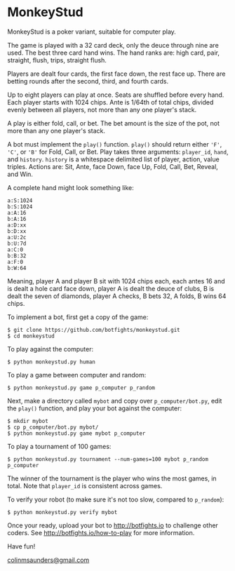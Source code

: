 MonkeyStud
==========

MonkeyStud is a poker variant, suitable for computer play.

The game is played with a 32 card deck, only the deuce through
nine are used. The best three card hand wins. The hand ranks are:
high card, pair, straight, flush, trips, straight flush.

Players are dealt four cards, the first face down, the rest face up.
There are betting rounds after the second, third, and fourth cards.

Up to eight players can play at once. Seats are shuffled before every hand. 
Each player starts with 1024 chips. Ante is 1/64th of total chips, divided 
evenly between all players, not more than any one player's stack.

A play is either fold, call, or bet. The bet amount is the size of
the pot, not more than any one player's stack.

A bot must implement the `play()` function. `play()` should return either
`'F'`, `'C'`, or `'B'` for Fold, Call, or Bet. Play takes three
arguments: `player_id`, `hand`, and `history`. `history` is a whitespace 
delimited list of player, action, value triples. Actions are:
Sit, Ante, face Down, face Up, Fold, Call, Bet, Reveal, and Win. 

A complete hand might look something like:

    a:S:1024
    b:S:1024
    a:A:16 
    b:A:16 
    a:D:xx 
    b:D:xx 
    a:U:2c 
    b:U:7d 
    a:C:0 
    b:B:32 
    a:F:0 
    b:W:64

Meaning, player A and player B sit with 1024 chips each, each antes 16 and 
is dealt a hole card face down, player A is dealt the deuce of clubs, B is 
dealt the seven of diamonds, player A checks, B bets 32, A folds, B wins 
64 chips.

To implement a bot, first get a copy of the game:

    $ git clone https://github.com/botfights/monkeystud.git
    $ cd monkeystud

To play against the computer:

    $ python monkeystud.py human

To play a game between computer and random:

    $ python monkeystud.py game p_computer p_random

Next, make a directory called `mybot` and copy over `p_computer/bot.py`,
edit the `play()` function, and play your bot against the computer:

    $ mkdir mybot
    $ cp p_computer/bot.py mybot/
    $ python monkeystud.py game mybot p_computer

To play a tournament of 100 games:

    $ python monkeystud.py tournament --num-games=100 mybot p_random p_computer

The winner of the tournament is the player who wins the most games,
in total. Note that `player_id` is consistent across games.

To verify your robot (to make sure it's not too slow, compared to `p_random`):

    $ python monkeystud.py verify mybot

Once your ready, upload your bot to http://botfights.io to challenge other
coders. See http://botfights.io/how-to-play for more information.

Have fun!

colinmsaunders@gmail.com

